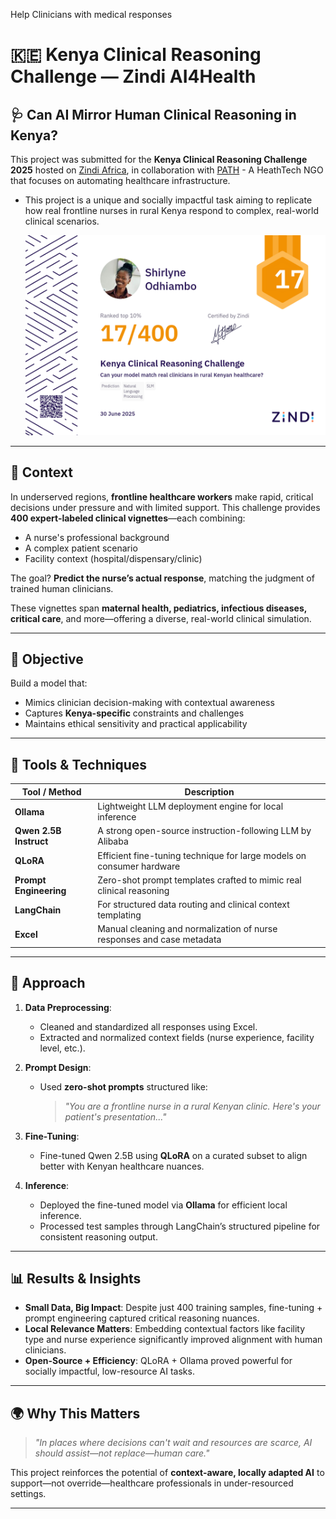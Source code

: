 Help Clinicians with medical responses


# 🇰🇪 Kenya Clinical Reasoning Challenge — Zindi AI4Health

## 🩺 Can AI Mirror Human Clinical Reasoning in Kenya?

This project was submitted for the **Kenya Clinical Reasoning Challenge 2025** hosted on [Zindi Africa](https://zindi.africa/competitions/kenya-clinical-reasoning-challenge), in collaboration with [PATH](https://www.path.org/?utm_source=google&utm_medium=paid&utm_campaign=20980934625&utm_term=path&content=157984876469&gad_source=1&gad_campaignid=20980934625&gbraid=0AAAAAD3kOABYEYyzS6Yz0M_QNucrp5QDJ&gclid=CjwKCAjwkbzEBhAVEiwA4V-yqhVbEuJHNlb2QBgUjCR-3b4Kh2emdzKg_ctVW30dXxM19ebq8xKBthoCaGoQAvD_BwE) - A HeathTech NGO that focuses on automating healthcare infrastructure.

- This project is a unique and socially impactful task aiming to replicate how real frontline nurses in rural Kenya respond to complex, real-world clinical scenarios.

  ![imageproof](Data/proof_of_participation.png)

---

## 📍 Context

In underserved regions, **frontline healthcare workers** make rapid, critical decisions under pressure and with limited support. This challenge provides **400 expert-labeled clinical vignettes**—each combining:
- A nurse's professional background
- A complex patient scenario
- Facility context (hospital/dispensary/clinic)

The goal? **Predict the nurse’s actual response**, matching the judgment of trained human clinicians.

These vignettes span **maternal health, pediatrics, infectious diseases, critical care**, and more—offering a diverse, real-world clinical simulation.

---

## 🧠 Objective

Build a model that:
- Mimics clinician decision-making with contextual awareness
- Captures **Kenya-specific** constraints and challenges
- Maintains ethical sensitivity and practical applicability

---

## 🔧 Tools & Techniques

| Tool / Method | Description |
|---------------|-------------|
| **Ollama** | Lightweight LLM deployment engine for local inference |
| **Qwen 2.5B Instruct** | A strong open-source instruction-following LLM by Alibaba |
| **QLoRA** | Efficient fine-tuning technique for large models on consumer hardware |
| **Prompt Engineering** | Zero-shot prompt templates crafted to mimic real clinical reasoning |
| **LangChain** | For structured data routing and clinical context templating |
| **Excel** | Manual cleaning and normalization of nurse responses and case metadata |

---

## 🧪 Approach

1. **Data Preprocessing**:
   - Cleaned and standardized all responses using Excel.
   - Extracted and normalized context fields (nurse experience, facility level, etc.).

2. **Prompt Design**:
   - Used **zero-shot prompts** structured like:
     > _"You are a frontline nurse in a rural Kenyan clinic. Here's your patient's presentation..."_

3. **Fine-Tuning**:
   - Fine-tuned Qwen 2.5B using **QLoRA** on a curated subset to align better with Kenyan healthcare nuances.

4. **Inference**:
   - Deployed the fine-tuned model via **Ollama** for efficient local inference.
   - Processed test samples through LangChain’s structured pipeline for consistent reasoning output.

---

## 📊 Results & Insights

- **Small Data, Big Impact**: Despite just 400 training samples, fine-tuning + prompt engineering captured critical reasoning nuances.
- **Local Relevance Matters**: Embedding contextual factors like facility type and nurse experience significantly improved alignment with human clinicians.
- **Open-Source + Efficiency**: QLoRA + Ollama proved powerful for socially impactful, low-resource AI tasks.

---

## 🌍 Why This Matters

> _"In places where decisions can't wait and resources are scarce, AI should assist—not replace—human care."_

This project reinforces the potential of **context-aware, locally adapted AI** to support—not override—healthcare professionals in under-resourced settings.

---


